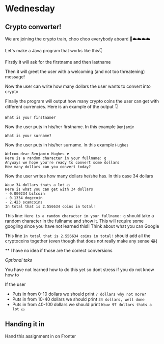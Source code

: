 # Wednesday

## Crypto converter!

We are joining the crypto train, choo choo everybody aboard 🚂☁️☁️☁️☁️

Let's make a Java program that works like this👇

Firstly it will ask for the firstname and then lastname

Then it will greet the user with a welcoming (and not too threatening) message!

Now the user can write how many dollars the user wants to convert into crypto

Finally the program will output how many crypto coins the user can get with different currencies. Here is an example of the output 👇

```
What is your firstname?
```

Now the user puts in his/her firstname. In this example `Benjamin`

```
What is your surname?
```

Now the user puts in his/her surname. In this example `Hughes`

```
Welcom dear Benjamin Hughes ❤️
Here is a random character in your fullname: g
Anyways we hope you're ready to convert some dollars
How many dollars can you convert today?
```

Now the user writes how many dollars he/she has. In this case 34 dollars

```
Wauv 34 dollars thats a lot 💵
Here is what you can get with 34 dollars
- 0.000234 bitcoin
- 0.1334 dogecoin
- 2.423 scamcoins
In total that is 2.556634 coins in total!
```

This line: `Here is a random character in your fullname: g` should take a random character in the fullname and show it. This will require some googling since you have not learned this!! Think about what you can Google

This line `In total that is 2.556634 coins in total!` should add all the cryptocoins together (even though that does not really make any sense 😂)

\*\* I have no idea if those are the correct conversions



*Optional taks*

You have not learned how to do this yet so dont stress if you do not know how to

If the user 

- Puts in from 0-10 dollars we should print `7 dollars why not more?`
- Puts in from 10-40 dollars we should print `34 dollars, well done`
- Puts in from 40-100 dollars we should print `Wauv 97 dollars thats a lot 💵`



## Handing it in

Hand this assignment in on Fronter

